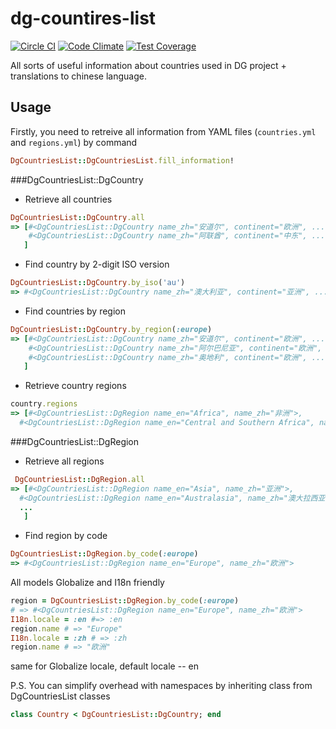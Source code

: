 # dg-countires-list

[![Circle CI](https://circleci.com/gh/dealglobe/dg-countries-list/tree/master.svg?style=svg)](https://circleci.com/gh/dealglobe/dg-countries-list/tree/master) [![Code Climate](https://codeclimate.com/github/dealglobe/dg-countries-list/badges/gpa.svg)](https://codeclimate.com/github/dealglobe/dg-countries-list) [![Test Coverage](https://codeclimate.com/github/dealglobe/dg-countries-list/badges/coverage.svg)](https://codeclimate.com/github/dealglobe/dg-countries-list)

All sorts of useful information about countries used in DG project + translations to chinese language.

## Usage

Firstly, you need to retreive all information from YAML files (`countries.yml` and `regions.yml`) by command
```ruby
DgCountriesList::DgCountriesList.fill_information!
```

###DgCountriesList::DgCountry
- Retrieve all countries
```ruby
DgCountriesList::DgCountry.all
=> [#<DgCountriesList::DgCountry name_zh="安道尔", continent="欧洲", ...
    #<DgCountriesList::DgCountry name_zh="阿联酋", continent="中东", ...
   ]
```
- Find country by 2-digit ISO version
```ruby
DgCountriesList::DgCountry.by_iso('au')
=> #<DgCountriesList::DgCountry name_zh="澳大利亚", continent="亚洲", ...
```
- Find countries by region
```ruby
DgCountriesList::DgCountry.by_region(:europe)
=> [#<DgCountriesList::DgCountry name_zh="安道尔", continent="欧洲", ...,
    #<DgCountriesList::DgCountry name_zh="阿尔巴尼亚", continent="欧洲", ...,
    #<DgCountriesList::DgCountry name_zh="奥地利", continent="欧洲", ...,
   ]
```
- Retrieve country regions
```ruby
country.regions
=> [#<DgCountriesList::DgRegion name_en="Africa", name_zh="非洲">,
  #<DgCountriesList::DgRegion name_en="Central and Southern Africa", name_zh="中非和南非">]
```

###DgCountriesList::DgRegion

- Retrieve all regions
```ruby
 DgCountriesList::DgRegion.all
=> [#<DgCountriesList::DgRegion name_en="Asia", name_zh="亚洲">,
  #<DgCountriesList::DgRegion name_en="Australasia", name_zh="澳大拉西亚">,
  ...
   ]
```

- Find region by code
```ruby
DgCountriesList::DgRegion.by_code(:europe)
=> #<DgCountriesList::DgRegion name_en="Europe", name_zh="欧洲">
```

All models Globalize and I18n friendly
```ruby
region = DgCountriesList::DgRegion.by_code(:europe)
# => #<DgCountriesList::DgRegion name_en="Europe", name_zh="欧洲">
I18n.locale = :en #=> :en
region.name # => "Europe"
I18n.locale = :zh # => :zh
region.name # => "欧洲"
```
same for Globalize locale, default locale -- en


P.S. You can simplify overhead with namespaces by inheriting class from DgCountriesList classes
```ruby
class Country < DgCountriesList::DgCountry; end
```

